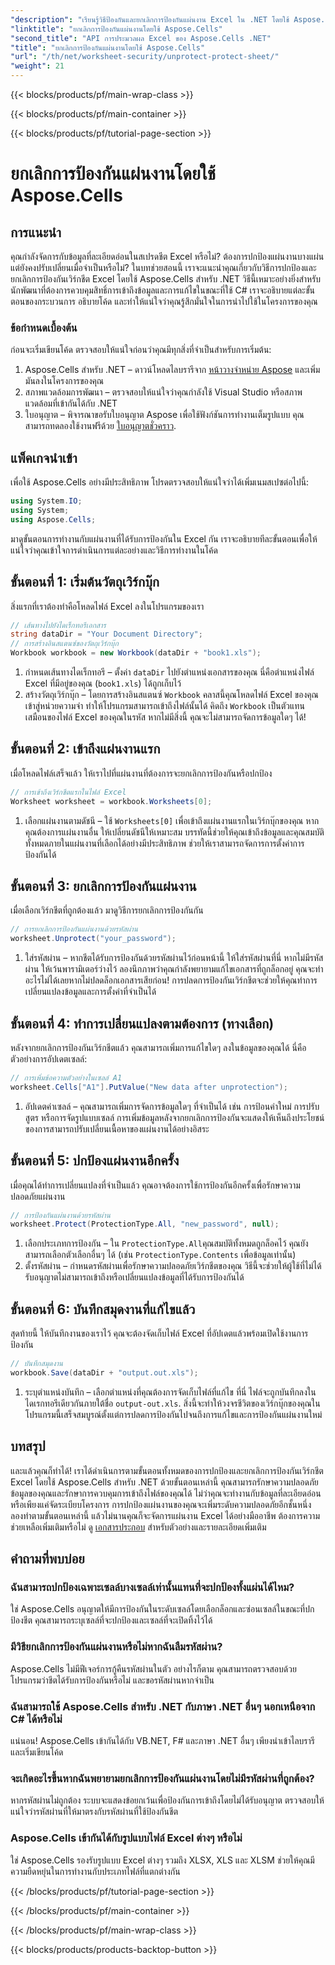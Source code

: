 ```yaml
---
"description": "เรียนรู้วิธีป้องกันและยกเลิกการป้องกันแผ่นงาน Excel ใน .NET โดยใช้ Aspose.Cells ปฏิบัติตามคำแนะนำทีละขั้นตอนนี้เพื่อรักษาความปลอดภัยแผ่นงานของคุณ"
"linktitle": "ยกเลิกการป้องกันแผ่นงานโดยใช้ Aspose.Cells"
"second_title": "API การประมวลผล Excel ของ Aspose.Cells .NET"
"title": "ยกเลิกการป้องกันแผ่นงานโดยใช้ Aspose.Cells"
"url": "/th/net/worksheet-security/unprotect-protect-sheet/"
"weight": 21
---
```


{{< blocks/products/pf/main-wrap-class >}}

{{< blocks/products/pf/main-container >}}

{{< blocks/products/pf/tutorial-page-section >}}

# ยกเลิกการป้องกันแผ่นงานโดยใช้ Aspose.Cells

## การแนะนำ
คุณกำลังจัดการกับข้อมูลที่ละเอียดอ่อนในสเปรดชีต Excel หรือไม่? ต้องการปกป้องแผ่นงานบางแผ่นแต่ยังคงปรับเปลี่ยนเมื่อจำเป็นหรือไม่? ในบทช่วยสอนนี้ เราจะแนะนำคุณเกี่ยวกับวิธีการปกป้องและยกเลิกการป้องกันเวิร์กชีต Excel โดยใช้ Aspose.Cells สำหรับ .NET วิธีนี้เหมาะอย่างยิ่งสำหรับนักพัฒนาที่ต้องการควบคุมสิทธิ์การเข้าถึงข้อมูลและการแก้ไขในขณะที่ใช้ C# เราจะอธิบายแต่ละขั้นตอนของกระบวนการ อธิบายโค้ด และทำให้แน่ใจว่าคุณรู้สึกมั่นใจในการนำไปใช้ในโครงการของคุณ
### ข้อกำหนดเบื้องต้น
ก่อนจะเริ่มเขียนโค้ด ตรวจสอบให้แน่ใจก่อนว่าคุณมีทุกสิ่งที่จำเป็นสำหรับการเริ่มต้น:
1. Aspose.Cells สำหรับ .NET – ดาวน์โหลดไลบรารีจาก [หน้าวางจำหน่าย Aspose](https://releases.aspose.com/cells/net/) และเพิ่มมันลงในโครงการของคุณ
2. สภาพแวดล้อมการพัฒนา – ตรวจสอบให้แน่ใจว่าคุณกำลังใช้ Visual Studio หรือสภาพแวดล้อมที่เข้ากันได้กับ .NET
3. ใบอนุญาต – พิจารณาขอรับใบอนุญาต Aspose เพื่อใช้ฟังก์ชันการทำงานเต็มรูปแบบ คุณสามารถทดลองใช้งานฟรีด้วย [ใบอนุญาตชั่วคราว](https://purchase-aspose.com/temporary-license/).
## แพ็คเกจนำเข้า
เพื่อใช้ Aspose.Cells อย่างมีประสิทธิภาพ โปรดตรวจสอบให้แน่ใจว่าได้เพิ่มเนมสเปซต่อไปนี้:
```csharp
using System.IO;
using System;
using Aspose.Cells;
```
มาดูขั้นตอนการทำงานกับแผ่นงานที่ได้รับการป้องกันใน Excel กัน เราจะอธิบายทีละขั้นตอนเพื่อให้แน่ใจว่าคุณเข้าใจการดำเนินการแต่ละอย่างและวิธีการทำงานในโค้ด
## ขั้นตอนที่ 1: เริ่มต้นวัตถุเวิร์กบุ๊ก
สิ่งแรกที่เราต้องทำคือโหลดไฟล์ Excel ลงในโปรแกรมของเรา
```csharp
// เส้นทางไปยังไดเร็กทอรีเอกสาร
string dataDir = "Your Document Directory";
// การสร้างอินสแตนซ์ของวัตถุเวิร์กบุ๊ก
Workbook workbook = new Workbook(dataDir + "book1.xls");
```
1. กำหนดเส้นทางไดเร็กทอรี – ตั้งค่า `dataDir` ไปยังตำแหน่งเอกสารของคุณ นี่คือตำแหน่งไฟล์ Excel ที่มีอยู่ของคุณ (`book1.xls`) ได้ถูกเก็บไว้
2. สร้างวัตถุเวิร์กบุ๊ก – โดยการสร้างอินสแตนซ์ `Workbook` คลาสนี้คุณโหลดไฟล์ Excel ของคุณเข้าสู่หน่วยความจำ ทำให้โปรแกรมสามารถเข้าถึงไฟล์นั้นได้
คิดถึง `Workbook` เป็นตัวแทนเสมือนของไฟล์ Excel ของคุณในรหัส หากไม่มีสิ่งนี้ คุณจะไม่สามารถจัดการข้อมูลใดๆ ได้!
## ขั้นตอนที่ 2: เข้าถึงแผ่นงานแรก
เมื่อโหลดไฟล์เสร็จแล้ว ให้เราไปที่แผ่นงานที่ต้องการจะยกเลิกการป้องกันหรือปกป้อง
```csharp
// การเข้าถึงเวิร์กชีตแรกในไฟล์ Excel
Worksheet worksheet = workbook.Worksheets[0];
```
1. เลือกแผ่นงานตามดัชนี – ใช้ `Worksheets[0]` เพื่อเข้าถึงแผ่นงานแรกในเวิร์กบุ๊กของคุณ หากคุณต้องการแผ่นงานอื่น ให้เปลี่ยนดัชนีให้เหมาะสม
บรรทัดนี้ช่วยให้คุณเข้าถึงข้อมูลและคุณสมบัติทั้งหมดภายในแผ่นงานที่เลือกได้อย่างมีประสิทธิภาพ ช่วยให้เราสามารถจัดการการตั้งค่าการป้องกันได้
## ขั้นตอนที่ 3: ยกเลิกการป้องกันแผ่นงาน
เมื่อเลือกเวิร์กชีตที่ถูกต้องแล้ว มาดูวิธีการยกเลิกการป้องกันกัน
```csharp
// การยกเลิกการป้องกันแผ่นงานด้วยรหัสผ่าน
worksheet.Unprotect("your_password");
```
1. ใส่รหัสผ่าน – หากชีตได้รับการป้องกันด้วยรหัสผ่านไว้ก่อนหน้านี้ ให้ใส่รหัสผ่านที่นี่ หากไม่มีรหัสผ่าน ให้เว้นพารามิเตอร์ว่างไว้
ลองนึกภาพว่าคุณกำลังพยายามแก้ไขเอกสารที่ถูกล็อกอยู่ คุณจะทำอะไรไม่ได้เลยหากไม่ปลดล็อกเอกสารเสียก่อน! การปลดการป้องกันเวิร์กชีตจะช่วยให้คุณทำการเปลี่ยนแปลงข้อมูลและการตั้งค่าที่จำเป็นได้
## ขั้นตอนที่ 4: ทำการเปลี่ยนแปลงตามต้องการ (ทางเลือก)
หลังจากยกเลิกการป้องกันเวิร์กชีตแล้ว คุณสามารถเพิ่มการแก้ไขใดๆ ลงในข้อมูลของคุณได้ นี่คือตัวอย่างการอัปเดตเซลล์:
```csharp
// การเพิ่มข้อความตัวอย่างในเซลล์ A1
worksheet.Cells["A1"].PutValue("New data after unprotection");
```
1. อัปเดตค่าเซลล์ – คุณสามารถเพิ่มการจัดการข้อมูลใดๆ ที่จำเป็นได้ เช่น การป้อนค่าใหม่ การปรับสูตร หรือการจัดรูปแบบเซลล์
การเพิ่มข้อมูลหลังจากยกเลิกการป้องกันจะแสดงให้เห็นถึงประโยชน์ของการสามารถปรับเปลี่ยนเนื้อหาของแผ่นงานได้อย่างอิสระ
## ขั้นตอนที่ 5: ปกป้องแผ่นงานอีกครั้ง
เมื่อคุณได้ทำการเปลี่ยนแปลงที่จำเป็นแล้ว คุณอาจต้องการใช้การป้องกันอีกครั้งเพื่อรักษาความปลอดภัยแผ่นงาน
```csharp
// การป้องกันแผ่นงานด้วยรหัสผ่าน
worksheet.Protect(ProtectionType.All, "new_password", null);
```
1. เลือกประเภทการป้องกัน – ใน `ProtectionType.All`คุณสมบัติทั้งหมดถูกล็อคไว้ คุณยังสามารถเลือกตัวเลือกอื่นๆ ได้ (เช่น `ProtectionType.Contents` เพื่อข้อมูลเท่านั้น)
2. ตั้งรหัสผ่าน – กำหนดรหัสผ่านเพื่อรักษาความปลอดภัยเวิร์กชีตของคุณ วิธีนี้จะช่วยให้ผู้ใช้ที่ไม่ได้รับอนุญาตไม่สามารถเข้าถึงหรือเปลี่ยนแปลงข้อมูลที่ได้รับการป้องกันได้
## ขั้นตอนที่ 6: บันทึกสมุดงานที่แก้ไขแล้ว
สุดท้ายนี้ ให้บันทึกงานของเราไว้ คุณจะต้องจัดเก็บไฟล์ Excel ที่อัปเดตแล้วพร้อมเปิดใช้งานการป้องกัน
```csharp
// บันทึกสมุดงาน
workbook.Save(dataDir + "output.out.xls");
```
1. ระบุตำแหน่งบันทึก – เลือกตำแหน่งที่คุณต้องการจัดเก็บไฟล์ที่แก้ไข ที่นี่ ไฟล์จะถูกบันทึกลงในไดเรกทอรีเดียวกันภายใต้ชื่อ `output-out.xls`.
สิ่งนี้จะทำให้วงจรชีวิตของเวิร์กบุ๊กของคุณในโปรแกรมนี้เสร็จสมบูรณ์ตั้งแต่การปลดการป้องกันไปจนถึงการแก้ไขและการป้องกันแผ่นงานใหม่

## บทสรุป
และแล้วคุณก็ทำได้! เราได้ดำเนินการตามขั้นตอนทั้งหมดของการปกป้องและยกเลิกการป้องกันเวิร์กชีต Excel โดยใช้ Aspose.Cells สำหรับ .NET ด้วยขั้นตอนเหล่านี้ คุณสามารถรักษาความปลอดภัยข้อมูลของคุณและรักษาการควบคุมการเข้าถึงไฟล์ของคุณได้ 
ไม่ว่าคุณจะทำงานกับข้อมูลที่ละเอียดอ่อนหรือเพียงแค่จัดระเบียบโครงการ การปกป้องแผ่นงานของคุณจะเพิ่มระดับความปลอดภัยอีกชั้นหนึ่ง ลองทำตามขั้นตอนเหล่านี้ แล้วไม่นานคุณก็จะจัดการแผ่นงาน Excel ได้อย่างมืออาชีพ ต้องการความช่วยเหลือเพิ่มเติมหรือไม่ ดู [เอกสารประกอบ](https://reference.aspose.com/cells/net/) สำหรับตัวอย่างและรายละเอียดเพิ่มเติม
## คำถามที่พบบ่อย
### ฉันสามารถปกป้องเฉพาะเซลล์บางเซลล์เท่านั้นแทนที่จะปกป้องทั้งแผ่นได้ไหม?  
ใช่ Aspose.Cells อนุญาตให้มีการป้องกันในระดับเซลล์โดยเลือกล็อกและซ่อนเซลล์ในขณะที่ปกป้องชีต คุณสามารถระบุเซลล์ที่จะปกป้องและเซลล์ที่จะเปิดทิ้งไว้ได้
### มีวิธียกเลิกการป้องกันแผ่นงานหรือไม่หากฉันลืมรหัสผ่าน?  
Aspose.Cells ไม่มีฟีเจอร์การกู้คืนรหัสผ่านในตัว อย่างไรก็ตาม คุณสามารถตรวจสอบด้วยโปรแกรมว่าชีตได้รับการป้องกันหรือไม่ และขอรหัสผ่านหากจำเป็น
### ฉันสามารถใช้ Aspose.Cells สำหรับ .NET กับภาษา .NET อื่นๆ นอกเหนือจาก C# ได้หรือไม่  
แน่นอน! Aspose.Cells เข้ากันได้กับ VB.NET, F# และภาษา .NET อื่นๆ เพียงนำเข้าไลบรารีและเริ่มเขียนโค้ด
### จะเกิดอะไรขึ้นหากฉันพยายามยกเลิกการป้องกันแผ่นงานโดยไม่มีรหัสผ่านที่ถูกต้อง?  
หากรหัสผ่านไม่ถูกต้อง ระบบจะแสดงข้อยกเว้นเพื่อป้องกันการเข้าถึงโดยไม่ได้รับอนุญาต ตรวจสอบให้แน่ใจว่ารหัสผ่านที่ให้มาตรงกับรหัสผ่านที่ใช้ป้องกันชีต
### Aspose.Cells เข้ากันได้กับรูปแบบไฟล์ Excel ต่างๆ หรือไม่  
ใช่ Aspose.Cells รองรับรูปแบบ Excel ต่างๆ รวมถึง XLSX, XLS และ XLSM ช่วยให้คุณมีความยืดหยุ่นในการทำงานกับประเภทไฟล์ที่แตกต่างกัน


{{< /blocks/products/pf/tutorial-page-section >}}

{{< /blocks/products/pf/main-container >}}

{{< /blocks/products/pf/main-wrap-class >}}

{{< blocks/products/products-backtop-button >}}